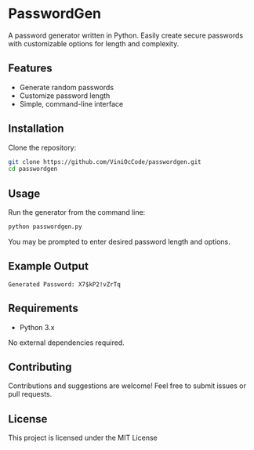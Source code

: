 # PasswordGen

A password generator written in Python. Easily create secure passwords with customizable options for length and complexity.

## Features

- Generate random passwords
- Customize password length
- Simple, command-line interface

## Installation

Clone the repository:

```bash
git clone https://github.com/ViniOcCode/passwordgen.git
cd passwordgen
```

## Usage

Run the generator from the command line:

```bash
python passwordgen.py
```

You may be prompted to enter desired password length and options.

## Example Output

```
Generated Password: X7$kP2!vZrTq
```

## Requirements

- Python 3.x

No external dependencies required.

## Contributing

Contributions and suggestions are welcome! Feel free to submit issues or pull requests.

## License

This project is licensed under the MIT License

